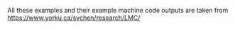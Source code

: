 All these examples and their example machine code outputs are taken from https://www.yorku.ca/sychen/research/LMC/
